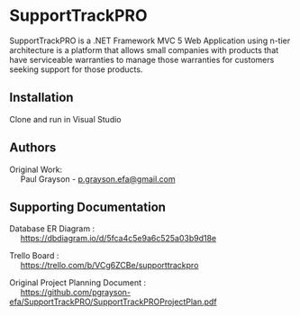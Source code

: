# SupportTrackPRO
SupportTrackPRO is a .NET Framework MVC 5 Web Application using n-tier architecture is a platform that allows small companies with products that have serviceable warranties to manage those warranties for customers seeking support for those products.

## Installation

Clone and run in Visual Studio

## Authors

Original Work: \
&nbsp;&nbsp;&nbsp;&nbsp;&nbsp;Paul Grayson - p.grayson.efa@gmail.com

## Supporting Documentation

Database ER Diagram : \
&nbsp;&nbsp;&nbsp;&nbsp;&nbsp;https://dbdiagram.io/d/5fca4c5e9a6c525a03b9d18e

Trello Board : \
&nbsp;&nbsp;&nbsp;&nbsp;&nbsp;https://trello.com/b/VCg6ZCBe/supporttrackpro

Original Project Planning Document : \
&nbsp;&nbsp;&nbsp;&nbsp;&nbsp;https://github.com/pgrayson-efa/SupportTrackPRO/SupportTrackPROProjectPlan.pdf
